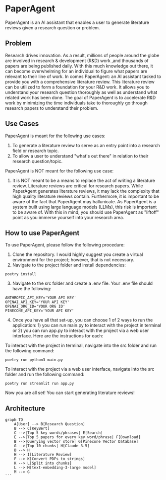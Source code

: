 # PaperAgent

PaperAgent is an AI assistant that enables a user to generate literature reviews given a research question or problem. 

## Problem
Research drives innovation. As a result, millions of people around the globe are involved in research & development (R&D) work ,and thousands of papers are being published daily. With this much knowledge out there, it can become overwhelming for an individual to figure what papers are relevant to their line of work. In comes PaperAgent: an AI assistant tasked to provide you with a comprehensive literature review. This literature review can be utilized to form a foundation for your R&D work. It allows you to understand your research question thoroughly as well as understand what related work has been done. The goal of PaperAgent is to accelerate R&D work by minimizing the time individuals take to thoroughly go through research papers to understand their problem.

## Use Cases
PaperAgent is meant for the following use cases: 

1. To generate a literature review to serve as an entry point into a research field or research topic.
2. To allow a user to understand "what's out there" in relation to their research question/topic.

PaperAgent is NOT meant for the following use case:

1. It is NOT meant to be a means to replace the act of writing a literature review. Literature reviews are critical for research papers. While PaperAgent generates literature reviews, it may lack the complexity that high quality literature reviews contain. Furthermore, it is important to be aware of the fact that PaperAgent may hallunicate. As PaperAgent is a system built using large language models (LLMs), this risk is important to be aware of. With this in mind, you should use PaperAgent as "liftoff" point as you immerse yourself into your research area. 

## How to use PaperAgent
To use PaperAgent, please follow the following procedure:

1. Clone the repository. I would highly suggest you create a virtual environment for the project; however, that is not necessary.
2. Navigate to the project folder and install dependencies:
```
poetry install
```
3. Navigate to the src folder and create a .env file. Your .env file should have the following:
```
ANTHROPIC_API_KEY='YOUR API KEY'
OPENAI_API_KEY='YOUR API KEY'
OPENAI_ORG_ID='YOUR ORG ID'
PINECONE_API_KEY='YOUR API KEY'
```
4. Once you have all that set-up, you can choose 1 of 2 ways to run the application: 1) you can run main.py to interact with the project in terminal or 2) you can run app.py to interact with the project via a web user interface. Here are the instructions for each:

To interact with the project in terminal, navigate into the src folder and run the following command: 
```
poetry run python3 main.py
```

To interact with the project via a web user interface, navigate into the src folder and run the following command:
```
poetry run streamlit run app.py
```

Now you are all set! You can start generating literature reviews!

## Architecture
``````mermaid
graph TD
    A[User] --> B[Research Question]
    B --> C[KeyBert]
    C -->|Top 5 key words/phrases| E[Search]
    E -->|Top 5 papers for every key word/phrase| F[Download]
    B -->|Querying vector store| G[Pinecone Vector Database]
    G -->|Top 10 chunks| H[Claude 3.5]
    B --> H
    H --> I[Literature Review]
    F --> K[Convert PDFs to strings]
    K --> L[Split into chunks]
    L --> M[text-embedding-3-large model]
    M --> G
```
